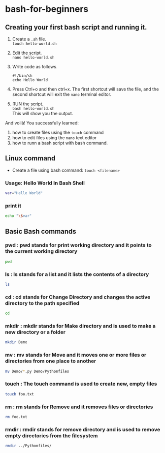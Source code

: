 # bash-for-beginners

## Creating your first bash script and running it.

1. Create a `.sh` file.  
`touch hello-world.sh`
2. Edit the script.  
`nano hello-world.sh`
3. Write code as follows.

   ```shell
   #!/bin/sh
   echo Hello World
   ```

4. Press Ctrl+o and then ctrl+x.
The first shortcut will save the file, and the second shortcut will exit the `nano` terminal editor.
5. RUN the script.  
`bash hello-world.sh`  
This will show you the output.

And voilà! You successfully learned:

1. how to create files using the `touch` command
2. how to edit files using the `nano` text editor
3. how to runn a bash script with bash command.

## Linux command

* Create a file using bash command: ```touch <filename>```

### Usage: Hello World In Bash Shell

```bash
var="Hello World"
```

### print it

```bash
echo "\$var"
```

## Basic Bash commands

### pwd : pwd stands for print working directory and it points to the current working directory
```bash
pwd
```

### ls : ls stands for a list and it lists the contents of a directory
```bash
ls
```

### cd : cd stands for Change Directory and changes the active directory to the path specified
```bash
cd
```

### mkdir : mkdir stands for Make directory and is used to make a new directory or a folder
```bash
mkdir Demo
```

### mv : mv stands for Move and it moves one or more files or directories from one place to another
```bash
mv Demo/*.py Demo/Pythonfiles
```

### touch : The touch command is used to create new, empty files
```bash
touch foo.txt
```

### rm : rm stands for Remove and it removes files or directories
```bash
rm foo.txt
```

### rmdir : rmdir stands for remove directory and is used to remove empty directories from the filesystem
```bash
rmdir ../Pythonfiles/
```
